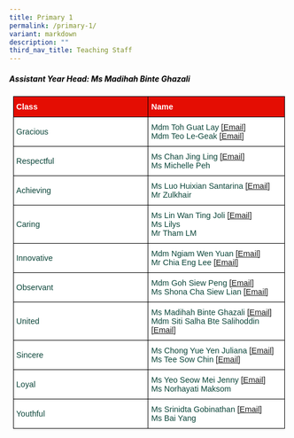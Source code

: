 ```yaml
---
title: Primary 1
permalink: /primary-1/
variant: markdown
description: ""
third_nav_title: Teaching Staff
---
```

<h5 style="color:#000000">Assistant Year Head: Ms Madihah Binte Ghazali</h5><style type="text/css">
.tg  {border-collapse:collapse;border-spacing:0;margin:0px auto;}
.tg td{border-color:black;border-style:solid;border-width:1px;font-family:Arial, sans-serif;font-size:14.5px;
  overflow:hidden;padding:10px 5px;word-break:normal;}
.tg th{border-color:black;border-style:solid;border-width:1px;font-family:Arial, sans-serif;font-size:14.5px;
  font-weight:normal;overflow:hidden;padding:10px 5px;word-break:normal;}
.tg .tg-yhj3{background-color:#FFF;color:#0C463A;text-align:left;vertical-align:middle}
.tg .tg-feqv{background-color:#E40D03;color:#666;font-weight:bold;text-align:left;vertical-align:middle}
.tg .tg-o5fr{background-color:#FFF;color:#FD6500;text-align:left;vertical-align:middle}
</style>

<style type="text/css">
.tg  {border-collapse:collapse;border-spacing:0;margin:0px auto;}
.tg td{border-color:black;border-style:solid;border-width:1px;font-family:Arial, sans-serif;font-size:14.5px;
  overflow:hidden;padding:10px 5px;word-break:normal;}
.tg th{border-color:black;border-style:solid;border-width:1px;font-family:Arial, sans-serif;font-size:14.5px;
  font-weight:normal;overflow:hidden;padding:10px 5px;word-break:normal;}
.tg .tg-yhj3{background-color:#FFF;color:#0C463A;text-align:left;vertical-align:middle}
.tg .tg-feqv{background-color:#E40D03;color:#666;font-weight:bold;text-align:left;vertical-align:middle}
.tg .tg-o5fr{background-color:#FFF;color:#FD6500;text-align:left;vertical-align:middle}
</style>

<table class="tg" style="undefined;table-layout: fixed; width: 491px">
</table><table class="tg" style="undefined;table-layout: fixed; width: 491px">
<colgroup>
<col style="width: 320px">
<col style="width: 320px">
</colgroup>

<tbody>
  <tr>
    <td class="tg-feqv"><span style="color:#FFFFFF;background-color:#E40D03">Class</span></td>
    <td class="tg-feqv"><span style="color:#FFFFFF;background-color:#E40D03">Name</span></td>
  </tr>
		<tr>
    <td class="tg-yhj3">Gracious</td>
    <td class="tg-yhj3">Mdm Toh Guat Lay <a target="_blank" rel="noopener noreferrer nofollow" href="mailto:toh_guat_lay@schools.gov.sg">[Email]</a><br>
Mdm Teo Le-Geak <a target="_blank" rel="noopener noreferrer nofollow" href="mailto:teo_le_geak@schools.gov.sg">[Email]</a></td></tr>
		<tr>
    <td class="tg-yhj3">Respectful</td>
    <td class="tg-yhj3">Ms Chan Jing Ling <a target="_blank" rel="noopener noreferrer nofollow" href="mailto:chan_jing_ling@schools.gov.sg">[Email]</a><br>
			Ms Michelle Peh </td></tr>
	<tr>
    <td class="tg-yhj3">Achieving</td>
    <td class="tg-yhj3">Ms Luo Huixian Santarina <a target="_blank" rel="noopener noreferrer nofollow" href="mailto:luo_huixian_santarina@schools.gov.sg">[Email]</a><br>
Mr Zulkhair </td></tr>
<tr><td class="tg-yhj3">Caring</td>
    <td class="tg-yhj3">Ms Lin Wan Ting Joli <a target="_blank" rel="noopener noreferrer nofollow" href="mailto:lin_wanting_joli@schools.gov.sg">[Email]</a><br>
Ms Lilys<br>Mr Tham LM	 </td></tr>
<tr>
    <td class="tg-yhj3">Innovative</td>
    <td class="tg-yhj3">Mdm Ngiam Wen Yuan <a target="_blank" rel="noopener noreferrer nofollow" href="mailto:ngiam_wen_yuan@schools.gov.sg">[Email]</a><br>
			Mr Chia Eng Lee <a target="_blank" rel="noopener noreferrer nofollow" href="mailto:chia_eng_lee_a@schools.gov.sg">[Email]</a></td></tr>
			<tr>
    <td class="tg-yhj3">Observant</td>
    <td class="tg-yhj3">Mdm Goh Siew Peng <a target="_blank" rel="noopener noreferrer nofollow" href="mailto:goh_siew_peng@schools.gov.sg">[Email]</a><br>
			Ms Shona Cha Siew Lian <a target="_blank" rel="noopener noreferrer nofollow" href="mailto:shona_cha_siew_lian@schools.gov.sg">[Email]</a></td></tr>
				<tr>
    <td class="tg-yhj3">United</td>
    <td class="tg-yhj3">Ms Madihah Binte Ghazali <a target="_blank" rel="noopener noreferrer nofollow" href="mailto:madihah_ghazali@schools.gov.sg">[Email]</a><br>
			Mdm Siti Salha Bte Salihoddin <a target="_blank" rel="noopener noreferrer nofollow" href="mailto:siti_salha_salihoddin@schools.gov.sg">[Email]</a></td></tr>
		<tr>
    <td class="tg-yhj3">Sincere</td>
    <td class="tg-yhj3">Ms Chong Yue Yen Juliana <a target="_blank" rel="noopener noreferrer nofollow" href="mailto:chong_yue_yen_juliana@schools.gov.sg">[Email]</a><br>
			Ms Tee Sow Chin <a target="_blank" rel="noopener noreferrer nofollow" href="mailto:tee_sow_chin@schools.gov.sg">[Email]</a></td></tr>
		<tr>
    <td class="tg-yhj3">Loyal</td>
    <td class="tg-yhj3">Ms Yeo Seow Mei Jenny <a target="_blank" rel="noopener noreferrer nofollow" href="mailto:jenny_yeo_seow_mei@schools.gov.sg">[Email]</a><br>
			Ms Norhayati Maksom 	</td></tr>
		<tr>
    <td class="tg-yhj3">Youthful</td>
    <td class="tg-yhj3">Ms Srinidta Gobinathan <a target="_blank" rel="noopener noreferrer nofollow" href="mailto:srinidta_gobinathan@schools.gov.sg">[Email]</a><br>
			Ms Bai Yang <a></a></td></tr>
</tbody>
</table>